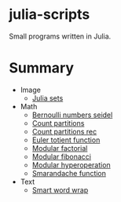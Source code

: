 # julia-scripts

Small programs written in Julia.

# Summary

* Image
    * [Julia sets](./Image/julia_sets.jl)
* Math
    * [Bernoulli numbers seidel](./Math/bernoulli_numbers_seidel.jl)
    * [Count partitions](./Math/count_partitions.jl)
    * [Count partitions rec](./Math/count_partitions_rec.jl)
    * [Euler totient function](./Math/euler_totient_function.jl)
    * [Modular factorial](./Math/modular_factorial.jl)
    * [Modular fibonacci](./Math/modular_fibonacci.jl)
    * [Modular hyperoperation](./Math/modular_hyperoperation.jl)
    * [Smarandache function](./Math/smarandache_function.jl)
* Text
    * [Smart word wrap](./Text/smart_word_wrap.jl)
